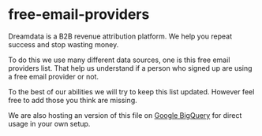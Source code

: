 # free-email-providers

Dreamdata is a B2B revenue attribution platform. We help you repeat success and stop wasting money. 

To do this we use many different data sources, one is this free email providers list. That help us understand if a person who signed up are using a free email provider or not. 

To the best of our abilities we will try to keep this list updated. However feel free to add those you think are missing. 

We are also hosting an version of this file on [Google BigQuery](https://console.cloud.google.com/bigquery?project=dreamdata&p=dreamdata&page=project) for direct usage in your own setup.